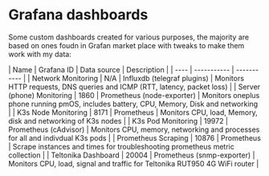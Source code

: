 # Grafana dashboards

Some custom dashboards created for various purposes, the majority are based on ones foudn in Grafan market place with tweaks to make them work with my data:

| Name | Grafana ID | Data source | Description |
| ---- | ----------- | ----------- |
| Network Monitoring | N/A | Influxdb (telegraf plugins) | Monitors HTTP requests, DNS queries and ICMP (RTT, latency, packet loss) | 
| Server (phone) Monitoring | 1860 | Prometheus (node-exporter) | Monitors oneplus phone running pmOS, includes battery, CPU, Memory, Disk and networking |
| K3s Node Monitoring | 8171 | Prometheus | Monitors CPU, load, Memory, disk and networking of K3s nodes |
| K3s Pod Monitoring | 19972 | Prometheus (cAdvisor) | Monitors CPU, memory, networking and processes for all and indivdual K3s pods |
| Prometheus Scraping | 10876 | Prometheus | Scrape instances and times for troubleshooting prometheus metric collection | 
| Teltonika Dashboard | 20004 | Prometheus (snmp-exporter) | Monitors CPU, load, signal and traffic for Teltonika RUT950 4G WiFi router |
